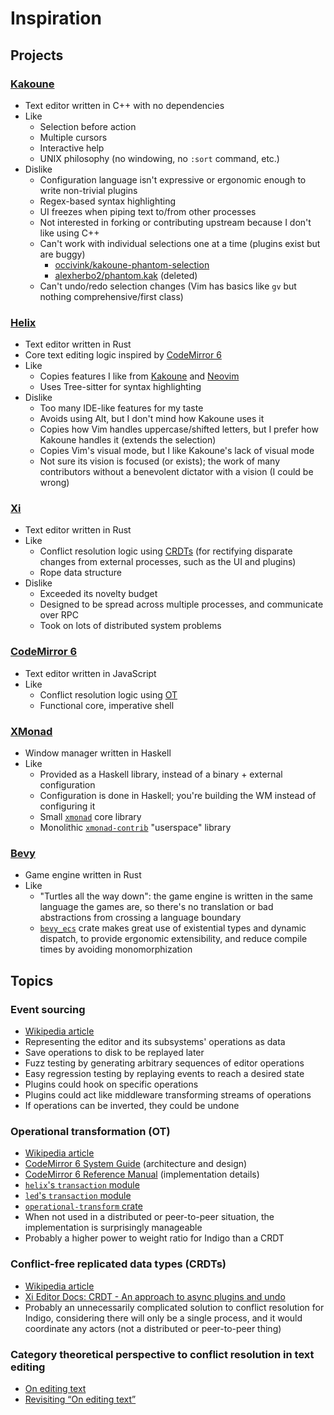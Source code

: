 # Inspiration

## Projects

### [Kakoune][kakoune]

- Text editor written in C++ with no dependencies
- Like
  - Selection before action
  - Multiple cursors
  - Interactive help
  - UNIX philosophy (no windowing, no `:sort` command, etc.)
- Dislike
  - Configuration language isn't expressive or ergonomic enough to write
    non-trivial plugins
  - Regex-based syntax highlighting
  - UI freezes when piping text to/from other processes
  - Not interested in forking or contributing upstream because I don't like
    using C++
  - Can't work with individual selections one at a time (plugins exist but are
    buggy)
      - [occivink/kakoune-phantom-selection](https://github.com/occivink/kakoune-phantom-selection)
      - [alexherbo2/phantom.kak](https://web.archive.org/web/20200916163344/https://github.com/alexherbo2/phantom.kak) (deleted)
  - Can't undo/redo selection changes (Vim has basics like `gv` but nothing
    comprehensive/first class)

### [Helix](https://github.com/helix-editor/helix)

- Text editor written in Rust
- Core text editing logic inspired by [CodeMirror 6][codemirror6]
- Like
  - Copies features I like from [Kakoune][kakoune] and [Neovim](https://neovim.io/)
  - Uses Tree-sitter for syntax highlighting
- Dislike
  - Too many IDE-like features for my taste
  - Avoids using Alt, but I don't mind how Kakoune uses it
  - Copies how Vim handles uppercase/shifted letters, but I prefer how Kakoune
    handles it (extends the selection)
  - Copies Vim's visual mode, but I like Kakoune's lack of visual mode
  - Not sure its vision is focused (or exists); the work of many contributors
    without a benevolent dictator with a vision (I could be wrong)

### [Xi](https://github.com/xi-editor/xi-editor)

- Text editor written in Rust
- Like
  - Conflict resolution logic using [CRDTs][crdt] (for rectifying disparate
    changes from external processes, such as the UI and plugins)
  - Rope data structure
- Dislike
  - Exceeded its novelty budget 
  - Designed to be spread across multiple processes, and communicate over RPC
  - Took on lots of distributed system problems

### [CodeMirror 6][codemirror6]

- Text editor written in JavaScript
- Like
  - Conflict resolution logic using [OT][ot]
  - Functional core, imperative shell

### [XMonad](https://xmonad.org/)

- Window manager written in Haskell
- Like
  - Provided as a Haskell library, instead of a binary + external configuration
  - Configuration is done in Haskell; you're building the WM instead of
    configuring it
  - Small [`xmonad`](https://hackage.haskell.org/package/xmonad) core library
  - Monolithic [`xmonad-contrib`](https://hackage.haskell.org/package/xmonad-contrib) "userspace" library

### [Bevy](https://bevyengine.org/)

- Game engine written in Rust
- Like
  - "Turtles all the way down": the game engine is written in the same language
    the games are, so there's no translation or bad abstractions from crossing
    a language boundary
  - [`bevy_ecs`](https://lib.rs/crates/bevy_ecs) crate makes great use of
    existential types and dynamic dispatch, to provide ergonomic extensibility,
    and reduce compile times by avoiding monomorphization

## Topics

### Event sourcing

- [Wikipedia article](https://en.wikipedia.org/wiki/Domain-driven_design#Event_sourcing)
- Representing the editor and its subsystems' operations as data
- Save operations to disk to be replayed later
- Fuzz testing by generating arbitrary sequences of editor operations
- Easy regression testing by replaying events to reach a desired state
- Plugins could hook on specific operations
- Plugins could act like middleware transforming streams of operations
- If operations can be inverted, they could be undone 

### Operational transformation (OT)

- [Wikipedia article][ot]
- [CodeMirror 6 System Guide](https://codemirror.net/6/docs/guide/) (architecture and design)
- [CodeMirror 6 Reference Manual](https://codemirror.net/6/docs/ref) (implementation details)
- [`helix`'s `transaction` module](https://github.com/helix-editor/helix/blob/master/helix-core/src/transaction.rs)
- [`led`'s `transaction` module](https://github.com/cessen/led/blob/master/sub_crates/backend/src/transaction.rs)
- [`operational-transform` crate](https://github.com/spebern/operational-transform-rs)
- When not used in a distributed or peer-to-peer situation, the implementation
  is surprisingly manageable
- Probably a higher power to weight ratio for Indigo than a CRDT

### Conflict-free replicated data types (CRDTs)

- [Wikipedia article][crdt]
- [Xi Editor Docs: CRDT - An approach to async plugins and undo](https://xi-editor.io/docs/crdt.html)
- Probably an unnecessarily complicated solution to conflict resolution for
  Indigo, considering there will only be a single process, and it would
  coordinate any actors (not a distributed or peer-to-peer thing)

### Category theoretical perspective to conflict resolution in text editing

- [On editing text](https://bosker.wordpress.com/2012/05/10/on-editing-text/)
- [Revisiting “On editing text”](https://bosker.wordpress.com/2014/06/19/revisiting-on-editing-text/)


[codemirror6]: https://codemirror.net/6/
[crdt]: https://en.wikipedia.org/wiki/Conflict-free_replicated_data_type
[kakoune]: https://github.com/mawww/kakoune
[ot]: https://en.wikipedia.org/wiki/Operational_transformation
